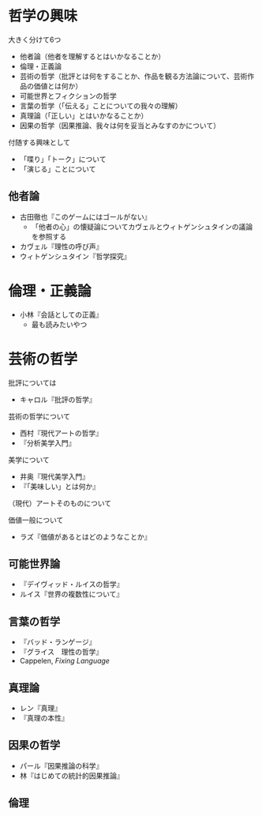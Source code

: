 # 哲学の興味
大きく分けて6つ

- 他者論（他者を理解するとはいかなることか）
- 倫理・正義論
- 芸術の哲学（批評とは何をすることか、作品を観る方法論について、芸術作品の価値とは何か）
- 可能世界とフィクションの哲学
- 言葉の哲学（「伝える」ことについての我々の理解）
- 真理論（「正しい」とはいかなることか）
- 因果の哲学（因果推論、我々は何を妥当とみなすのかについて）


付随する興味として

- 「喋り」「トーク」について
- 「演じる」ことについて


## 他者論
- 古田徹也『このゲームにはゴールがない』
    - 「他者の心」の懐疑論についてカヴェルとウィトゲンシュタインの議論を参照する
- カヴェル『理性の呼び声』
- ウィトゲンシュタイン『哲学探究』

# 倫理・正義論
- 小林『会話としての正義』
    - 最も読みたいやつ

# 芸術の哲学
批評については
- キャロル『批評の哲学』

芸術の哲学について
- 西村『現代アートの哲学』
- 『分析美学入門』

美学について
- 井奥『現代美学入門』
- 『「美味しい」とは何か』

（現代）アートそのものについて

価値一般について
- ラズ『価値があるとはどのようなことか』


## 可能世界論
- 『デイヴィッド・ルイスの哲学』
- ルイス『世界の複数性について』

## 言葉の哲学
- 『バッド・ランゲージ』
- 『グライス　理性の哲学』
- Cappelen, *Fixing Language*

## 真理論
- レン『真理』
- 『真理の本性』

## 因果の哲学
- パール『因果推論の科学』
- 林『はじめての統計的因果推論』

## 倫理